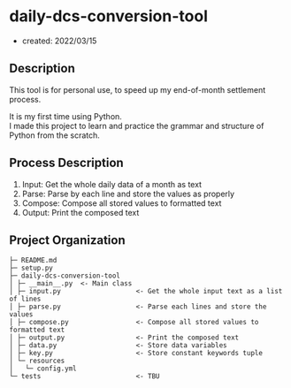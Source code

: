 daily-dcs-conversion-tool
=========================
- created: 2022/03/15

## Description
This tool is for personal use, to speed up my end-of-month settlement process.  

It is my first time using Python.  
I made this project to learn and practice the grammar and structure of Python from the scratch.

## Process Description
1. Input: Get the whole daily data of a month as text
2. Parse: Parse by each line and store the values as properly
3. Compose: Compose all stored values to formatted text
4. Output: Print the composed text

## Project Organization
    ├─ README.md
    ├─ setup.py
    ├─ daily-dcs-conversion-tool
    │ ├─ __main__.py  <- Main class
    │ ├─ input.py                   <- Get the whole input text as a list of lines
    │ ├─ parse.py                   <- Parse each lines and store the values
    │ ├─ compose.py                 <- Compose all stored values to formatted text
    │ ├─ output.py                  <- Print the composed text
    │ ├─ data.py                    <- Store data variables
    │ ├─ key.py                     <- Store constant keywords tuple
    │ └─ resources
    │   └─ config.yml
    └─ tests                        <- TBU
